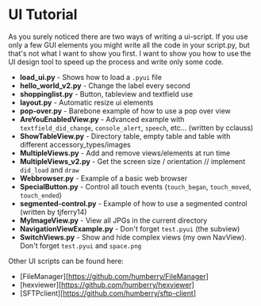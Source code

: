 UI Tutorial
===========

As you surely noticed there are two ways of writing a ui-script. If you use only a few GUI elements you might write all 
the code in your script.py, but that's not what I want to show you first. I want to show you how to use the UI design tool
to speed up the process and write only some code.

+ **load_ui.py** - Shows how to load a `.pyui` file 
+ **hello_world_v2.py** - Change the label every second
+ **shoppinglist.py** - Button, tableview and textfield use
+ **layout.py** - Automatic resize ui elements
+ **pop-over.py** - Barebone example of how to use a pop over view
+ **AreYouEnabledView.py** - Advanced example with `textfield_did_change`, `console_alert`, `speech`, etc... (written by cclauss)
+ **ShowTableView.py** - Directory table, empty table and table with different accessory_types/images
+ **MultipleViews.py** - Add and remove views/elements at run time
+ **MultipleViews_v2.py** - Get the screen size / orientation // implement `did_load` and `draw`
+ **Webbrowser.py** - Example of a basic web browser
+ **SpecialButton.py** - Control all touch events (`touch_began`, `touch_moved`, `touch_ended`)
+ **segmented-control.py** - Example of how to use a segmented control (written by tjferry14)
+ **MyImageView.py** - View all JPGs in the current directory
+ **NavigationViewExample.py** - Don't forget `test.pyui` (the subview)
+ **SwitchViews.py** - Show and hide complex views (my own NavView). Don't forget `test.pyui` and `space.png`


Other UI scripts can be found here:
+ [FileManager][https://github.com/humberry/FileManager]
+ [hexviewer][https://github.com/humberry/hexviewer]
+ [SFTPclient][https://github.com/humberry/sftp-client]

